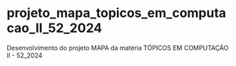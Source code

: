 # projeto_mapa_topicos_em_computacao_II_52_2024
Desenvolvimento do projeto MAPA da matéria TÓPICOS EM COMPUTAÇÃO II - 52_2024
